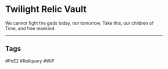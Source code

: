 # Twilight Relic Vault
We cannot fight the gods today, nor tomorrow.
Take this, our children of Time, and free mankind.

---
## Tags
#PoE2 
#Reliquary 
#WiP 